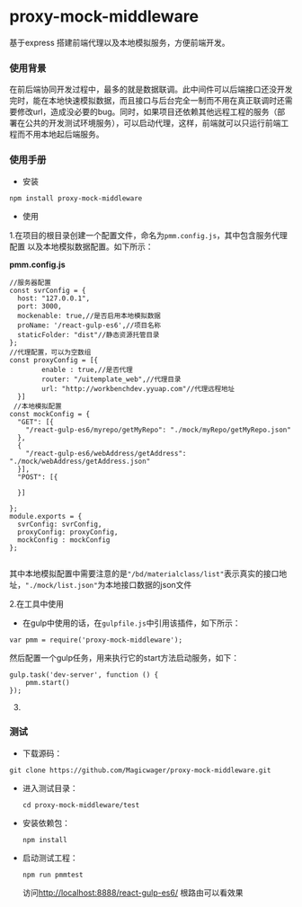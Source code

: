 # proxy-mock-middleware
基于express 搭建前端代理以及本地模拟服务，方便前端开发。
### 使用背景
在前后端协同开发过程中，最多的就是数据联调。此中间件可以后端接口还没开发完时，能在本地快速模拟数据，而且接口与后台完全一制而不用在真正联调时还需要修改url，造成没必要的bug。同时，如果项目还依赖其他远程工程的服务（部署在公共的开发测试环境服务），可以启动代理，这样，前端就可以只运行前端工程而不用本地起后端服务。
### 使用手册
* 安装


```
npm install proxy-mock-middleware

```
* 使用


1.在项目的根目录创建一个配置文件，命名为`pmm.config.js`，其中包含服务代理配置	以及本地模拟数据配置。如下所示：


**pmm.config.js**


```
//服务器配置
const svrConfig = {
  host: "127.0.0.1",
  port: 3000,
  mockenable: true,//是否启用本地模拟数据
  proName: '/react-gulp-es6',//项目名称
  staticFolder: "dist"//静态资源托管目录
};
//代理配置，可以为空数组
const proxyConfig = [{
	    enable : true,//是否代理
	    router: "/uitemplate_web",//代理目录
	    url: "http://workbenchdev.yyuap.com"//代理远程地址
  }]
 //本地模拟配置
const mockConfig = {
  "GET": [{
    "/react-gulp-es6/myrepo/getMyRepo": "./mock/myRepo/getMyRepo.json"
  },
  {
    "/react-gulp-es6/webAddress/getAddress": "./mock/webAddress/getAddress.json"
  }],
  "POST": [{

  }]

};
module.exports = {
  svrConfig: svrConfig,
  proxyConfig: proxyConfig,
  mockConfig : mockConfig 
};
	
```

其中本地模拟配置中需要注意的是`"/bd/materialclass/list"`表示真实的接口地址，`"./mock/list.json"`为本地接口数据的json文件

2.在工具中使用

* 在gulp中使用的话，在`gulpfile.js`中引用该插件，如下所示：

```
var pmm = require('proxy-mock-middleware');

```
然后配置一个gulp任务，用来执行它的start方法启动服务，如下：

```
gulp.task('dev-server', function () {
    pmm.start()
});
```



3.
### 测试

* 下载源码：


 `git clone https://github.com/Magicwager/proxy-mock-middleware.git`

* 进入测试目录：

	`cd proxy-mock-middleware/test`

* 安装依赖包：

	`npm install`

* 启动测试工程：

	`npm run pmmtest`


	访问[http://localhost:8888/react-gulp-es6/]() 根路由可以看效果






